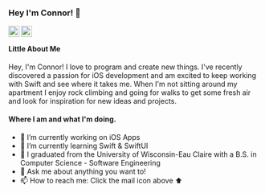 ### Hey I'm Connor! 👋

<a href="https://www.linkedin.com/in/connor-huffman-7b2523170/">
  <img align="left" alt="LinkedIn" width="22px" src="https://cdn.jsdelivr.net/npm/simple-icons@3.1.0/icons/linkedin.svg" />
</a>
<a href="mailto:connorhuffman16@gmail.com">
  <img align="left" alt="'Gmail" width="22px" src="https://cdn.jsdelivr.net/npm/simple-icons@3.1.0/icons/gmail.svg" />
</a>

<br />

#### Little About Me
Hey, I'm Connor! I love to program and create new things. I've recently discovered a passion for iOS development and am excited to keep working with Swift and see where it takes me. When I'm not sitting around my apartment I enjoy rock climbing and going for walks to get some fresh air and look for inspiration for new ideas and projects.

#### Where I am and what I'm doing.
- 🔭 I’m currently working on iOS Apps
- 🌱 I’m currently learning Swift & SwiftUI
- 💼 I graduated from the University of Wisconsin-Eau Claire with a B.S. in Computer Science - Software Engineering
- 💬 Ask me about anything you want to!
- 📫 How to reach me: Click the mail icon above ⬆️
